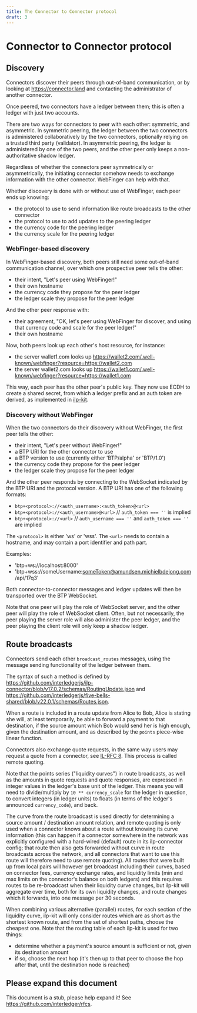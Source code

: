 ```yaml
---
title: The Connector to Connector protocol
draft: 3
---
```

# Connector to Connector protocol

## Discovery

Connectors discover their peers through out-of-band communication, or by looking at https://connector.land and contacting the administrator of another connector.

Once peered, two connectors have a ledger between them; this is often a ledger with just two accounts.

There are two ways for connectors to peer with each other: symmetric, and asymmetric. In symmetric peering, the ledger between the two connectors is administered
collaboratively by the two connectors, optionally relying on a trusted third party (validator). In asymmetric peering, the ledger is administered by one of the two
peers, and the other peer only keeps a non-authoritative shadow ledger.

Regardless of whether the connectors peer symmetrically or asymmetrically, the initiating connector somehow needs to exchange information with the other connector.
WebFinger can help with that.

Whether discovery is done with or without use of WebFinger, each peer ends up knowing:

* the protocol to use to send information like route broadcasts to the other connector
* the protocol to use to add updates to the peering ledger
* the currency code for the peering ledger
* the currency scale for the peering ledger

### WebFinger-based discovery
In WebFinger-based discovery, both peers still need some out-of-band communication channel, over which one
prospective peer tells the other:
* their intent, "Let's peer using WebFinger!"
* their own hostname
* the currency code they propose for the peer ledger
* the ledger scale they propose for the peer ledger

And the other peer response with:
* their agreement, "OK, let's peer using WebFinger for discover, and using that currency code and scale for the peer ledger!"
* their own hostname

Now, both peers look up each other's host resource, for instance:

* the server wallet1.com looks up https://wallet2.com/.well-known/webfinger?resource=https://wallet2.com
* the server wallet2.com looks up https://wallet1.com/.well-known/webfinger?resource=https://wallet1.com

This way, each peer has the other peer's public key. They now use ECDH to create a shared secret, from which a ledger prefix and an auth token are derived,
as implemented in [ilp-kit](https://github.com/interledgerjs/ilp-kit).

### Discovery without WebFinger
When the two connectors do their discovery without WebFinger, the first peer tells the other:
* their intent, "Let's peer without WebFinger!"
* a BTP URI for the other connector to use
* a BTP version to use (currently either 'BTP/alpha' or 'BTP/1.0')
* the currency code they propose for the peer ledger
* the ledger scale they propose for the peer ledger

And the other peer responds by connecting to the WebSocket indicated by the BTP URI and the protocol version. A BTP URI has one of the following formats:
* `btp+<protocol>://<auth_username>:<auth_token>@<url>`
* `btp+<protocol>://<auth_username>@<url>` // `auth_token === ''` is implied
* `btp+<protocol>://<url>` // `auth_username === ''` and `auth_token === ''` are implied

The `<protocol>` is either 'ws' or 'wss'. The `<url>` needs to contain a hostname, and may contain a port identifier and path part.

Examples:
* 'btp+ws://localhost:8000'
* 'btp+wss://someUsername:someToken@amundsen.michielbdejong.com/api/17q3'

Both connector-to-connector messages and ledger updates will then be transported over the BTP WebSocket.

Note that one peer will play the role of WebSocket server, and the other peer will play the role of WebSocket client. Often, but not necessarily, the peer
playing the server role will also administer the peer ledger, and the peer playing the client role will only keep a shadow ledger.

## Route broadcasts

Connectors send each other `broadcast_routes` messages, using the message sending functionality of the ledger between them.

The syntax of such a method is defined by https://github.com/interledgerjs/ilp-connector/blob/v17.0.2/schemas/RoutingUpdate.json and
 https://github.com/interledgerjs/five-bells-shared/blob/v22.0.1/schemas/Routes.json.

When a route is included in a route update from Alice to Bob, Alice is stating she will, at least temporarily, be able to forward a payment to that destination, if the
source amount which Bob would send her is high enough, given the destination amount, and as described by the `points` piece-wise linear function.

Connectors also exchange quote requests,
in the same way users may request a quote from a connector, see [IL-RFC 8](../0008-interledger-quoting-protocol/0008-interledger-quoting-protocol.md).
This process is called remote quoting.

Note that the points series ("liquidity curves") in route broadcasts, as well as the
amounts in quote requests and quote responses, are expressed in integer values in the ledger's base unit of the ledger. This means you will need to divide/multiply
by `10 ** currency_scale` for the ledger in question, to convert integers (in ledger units) to floats (in terms of the ledger's announced `currency_code`), and back.

The curve from the route broadcast is used directly for determining a source amount / destination amount relation, and remote quoting is only used when
a connector knows about a route without knowing its curve information (this can happen if a connector somewhere in the network was explicitly configured with a hard-wired
(default) route in its ilp-connector config; that route then also gets forwarded without curve in route broadcasts across the network, and all connectors that want to use this
route will therefore need to use remote quoting).
All routes that were built up from local pairs will however get broadcast including their curves, based on connector fees, currency exchange rates, and liquidity limits (min and
max limits on the connector's balance on both ledgers) and this requires routes to be re-broadcast when their liquidity curve changes, but ilp-kit will aggregate over time, both
for its own liquidity changes, and route changes which it forwards, into one message per 30 seconds.

When combining various alternative (parallel) routes, for each section of the liquidity curve, ilp-kit will only consider routes which are as short as the shortest known route,
and from the set of shortest paths, choose the cheapest one. Note that the routing table of each ilp-kit is used for two things:

* determine whether a payment's source amount is sufficient or not, given its destination amount
* if so, choose the next hop (it's then up to that peer to choose the hop after that, until the destination node is reached)

## Please expand this document

This document is a stub, please help expand it! See https://github.com/interledger/rfcs.
